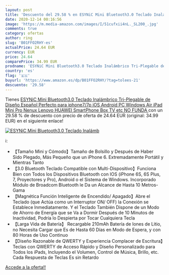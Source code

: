 ```yaml
---
layout: post
title: 'Descuento del 29.58 % en ESYNiC Mini Bluetooth3.0 Teclado Inalámb'
date: 2020-12-14 00:16:56
image: 'https://m.media-amazon.com/images/I/51cufxii4nL._SL200_.jpg'
comments: true
category: ofertas
author: ring
slug: 'B01FFO2RHY-es'
actualPrice: 24.64 EUR
currency: EUR
price: 24.64
comparePrice: 34.99 EUR
prodname: 'ESYNiC Mini Bluetooth3.0 Teclado Inalámbrico Tri-Plegable de Diseño Español Perfecto para iphone7/7p iOS Android PC Windows Air iPad Mini Pro Nenux Lenovo HUAWEI SmartPhone Box TV etc  NO FUNDA  '
country: 'es'
flag: '🇪🇸'
buyurl: 'https://www.amazon.es/dp/B01FFO2RHY/?tag=tolees-21'
descuento: '29.58'
---
```


Tienes [ESYNiC Mini Bluetooth3.0 Teclado Inalámbrico Tri-Plegable de Diseño Español Perfecto para iphone7/7p iOS Android PC Windows Air iPad Mini Pro Nenux Lenovo HUAWEI SmartPhone Box TV etc  NO FUNDA  ](https://www.amazon.es/dp/B01FFO2RHY/?tag=tolees-21) con un 29.58 % de descuento con precio de oferta de 24.64 EUR (original: 34.99 EUR) en el siguiente enlace!

[![ESYNiC Mini Bluetooth3.0 Teclado Inalámb](https://m.media-amazon.com/images/I/51cufxii4nL._SL200_.jpg)](https://www.amazon.es/dp/B01FFO2RHY/?tag=tolees-21)

ℹ️:

- 【Tamaño Mini y Cómodo】Tamaño de Bolsillo y Después de Haber Sido Plegado, Más Pequeño que un iPhone 6. Extremadamente Portátil y Mientras Tanto
- 【3.0 Bluetooth Teclado Compatible con Multi-Dispositivo】Funciona Bien con Todos los Dispositivos Bluetooth con IOS (iPhone 6S, 6S Plus, 7, Proyectores y Pro), Android o el Sistema de Windows. Incorporado Módulo de Broadcom Bluetooth le Da un Alcance de Hasta 10 Metros- Gama
- 【Magnética Función Inteligente de Encendido/ Apagado】Abre el Teclado (que Actúa como un Interruptor ON/ OFF) la Conexión se Establece Inmediatamente. Y el Teclado También Dispone de un Modo de Ahorro de Energía que se Va a Dormir Después de 10 Minutos de Inactividad, Podría lo Despierta por Tocar Cualquiera Tecla
- 【Larga Vida de Batería】 Recargable 210mAh Batería de Iones de Litio, no Necesita Cargar que Es de Hasta 60 Días en Modo de Espera, y con 80 Horas de Uso Continuo
- 【Diseño Razonable de QWERTY y Experiencia Complacer de Escritura】Teclas con QWERTY de Acceso Rápido y Diseño Personalizado para Todos los iPads, Incluyendo el Volumen, Control de Música, Brillo, etc. Cada Respuesta de Teclas Es sin Retardo

[Accede a la oferta!!](https://www.amazon.es/dp/B01FFO2RHY/?tag=tolees-21)
